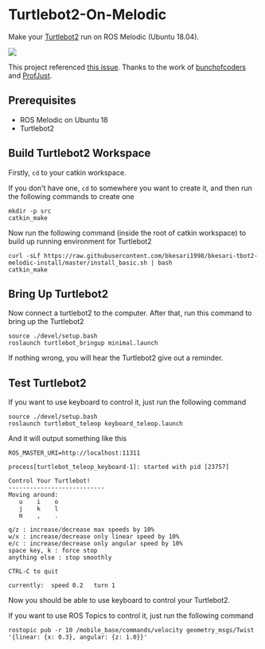 # Turtlebot2-On-Melodic
Make your [Turtlebot2](https://www.turtlebot.com/turtlebot2/) run on ROS Melodic (Ubuntu 18.04).

![](https://www.turtlebot.com/assets/images/turtlebot_2_lg.png)

This project referenced [this issue](https://github.com/turtlebot/turtlebot/issues/272). Thanks to the work of [bunchofcoders](https://github.com/bunchofcoders) and [ProfJust](https://github.com/ProfJust).

## Prerequisites

- ROS Melodic on Ubuntu 18
- Turtlebot2

## Build Turtlebot2 Workspace
Firstly, `cd` to your catkin workspace. 

If you don't have one, `cd` to somewhere you want to create it, and then run the following commands to create one
```
mkdir -p src
catkin_make
```

Now run the following command (inside the root of catkin workspace) to build up running environment for Turtlebot2
```
curl -sLf https://raw.githubusercontent.com/bkesari1998/bkesari-tbot2-melodic-install/master/install_basic.sh | bash
catkin_make
```

## Bring Up Turtlebot2
Now connect a turtlebot2 to the computer. After that, run this command to bring up the Turtlebot2
```
source ./devel/setup.bash
roslaunch turtlebot_bringup minimal.launch
```

If nothing wrong, you will hear the Turtlebot2 give out a reminder.

## Test Turtlebot2
If you want to use keyboard to control it, just run the following command
```
source ./devel/setup.bash
roslaunch turtlebot_teleop keyboard_teleop.launch
```

And it will output something like this

```
ROS_MASTER_URI=http://localhost:11311

process[turtlebot_teleop_keyboard-1]: started with pid [23757]

Control Your Turtlebot!
---------------------------
Moving around:
   u    i    o
   j    k    l
   m    ,    .

q/z : increase/decrease max speeds by 10%
w/x : increase/decrease only linear speed by 10%
e/c : increase/decrease only angular speed by 10%
space key, k : force stop
anything else : stop smoothly

CTRL-C to quit

currently:	speed 0.2	turn 1 
```

Now you should be able to use keyboard to control your Turtlebot2.

If you want to use ROS Topics to control it, just run the following command
```
rostopic pub -r 10 /mobile_base/commands/velocity geometry_msgs/Twist '{linear: {x: 0.3}, angular: {z: 1.0}}'
```
